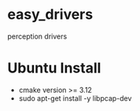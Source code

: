 # easy_drivers
perception drivers

# Ubuntu Install
- cmake version >= 3.12
- sudo apt-get install -y  libpcap-dev
